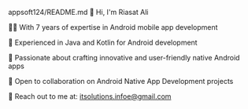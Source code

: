 appsoft124/README.md
👋 Hi, I'm Riasat Ali

👨‍💻 With 7 years of expertise in Android mobile app development

🌟 Experienced in Java and Kotlin for Android development

📱 Passionate about crafting innovative and user-friendly native Android apps

💼 Open to collaboration on Android Native App Development projects

💌 Reach out to me at: itsolutions.infoe@gmail.com
